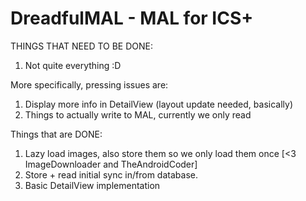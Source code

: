 DreadfulMAL - MAL for ICS+
==============

THINGS THAT NEED TO BE DONE:

1. Not quite everything :D

More specifically, pressing issues are:

1. Display more info in DetailView (layout update needed, basically)
2. Things to actually write to MAL, currently we only read

Things that are DONE:

1. Lazy load images, also store them so we only load them once [<3 ImageDownloader and TheAndroidCoder]
2. Store + read initial sync in/from database.
3. Basic DetailView implementation